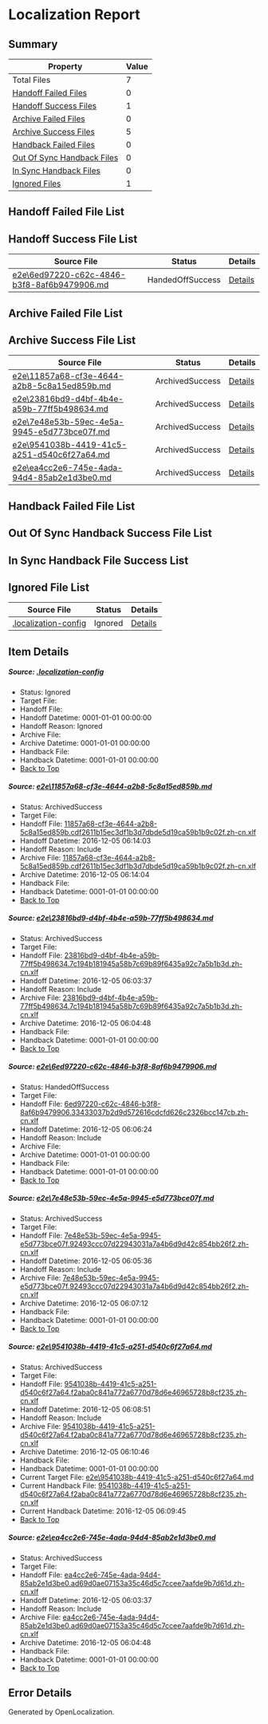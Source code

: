 # <a name='report-top'></a> Localization Report

## Summary
 Property | Value 
 -------- | ----- 
 Total Files | 7
[ Handoff Failed Files ](#handoff-failed-list)| 0
[ Handoff Success Files ](#handoff-success-list)| 1
[ Archive Failed Files ](#archive-failed-list)| 0
[ Archive Success Files ](#archive-success-list)| 5
[ Handback Failed Files ](#handback-failed-list)| 0
[ Out Of Sync Handback Files ](#outofsync-handback-success-list)| 0
[ In Sync Handback Files ](#insync-handback-success-list)| 0
[ Ignored Files ](#ignored-list)| 1

## <a name='handoff-failed-list'></a> Handoff Failed File List

## <a name='handoff-success-list'></a> Handoff Success File List
 Source File | Status | Details 
 ----------- | ------ | ------- 
 [e2e\6ed97220-c62c-4846-b3f8-8af6b9479906.md](https://github.com/OpenLocalizationTestOrg/ol-test0/blob/8357d062c2399b7a8c182bdc1090023c4c6be12d/e2e/6ed97220-c62c-4846-b3f8-8af6b9479906.md) | HandedOffSuccess | [Details](#ef05ebc9f6f2ccdebe0efa5b920698f1c4e0eb373)

## <a name='archive-failed-list'></a> Archive Failed File List

## <a name='archive-success-list'></a> Archive Success File List
 Source File | Status | Details 
 ----------- | ------ | ------- 
 [e2e\11857a68-cf3e-4644-a2b8-5c8a15ed859b.md](https://github.com/OpenLocalizationTestOrg/ol-test0/blob/3cb587db3509a3d53138a74bb5d9c759a642c089/e2e/11857a68-cf3e-4644-a2b8-5c8a15ed859b.md) | ArchivedSuccess | [Details](#97d146422a0ae855cb9399eae9ed10a7d17ef3e01)
 [e2e\23816bd9-d4bf-4b4e-a59b-77ff5b498634.md](https://github.com/OpenLocalizationTestOrg/ol-test0/blob/69981da9f896b01d4c15122cce124ab89421012c/e2e/23816bd9-d4bf-4b4e-a59b-77ff5b498634.md) | ArchivedSuccess | [Details](#50fe055aa9ae46615add6194af3266f995df730b2)
 [e2e\7e48e53b-59ec-4e5a-9945-e5d773bce07f.md](https://github.com/OpenLocalizationTestOrg/ol-test0/blob/fe78e34329c1fc8142756c58b4c17658f3891f85/e2e/7e48e53b-59ec-4e5a-9945-e5d773bce07f.md) | ArchivedSuccess | [Details](#625b61da9c602e171bb73bc65b81582737a871144)
 [e2e\9541038b-4419-41c5-a251-d540c6f27a64.md](https://github.com/OpenLocalizationTestOrg/ol-test0/blob/4888407adfb9c2296a2bbdd0fbb86b846bbb493b/e2e/9541038b-4419-41c5-a251-d540c6f27a64.md) | ArchivedSuccess | [Details](#a582d909639573f9a58078e34f876c268e98165a5)
 [e2e\ea4cc2e6-745e-4ada-94d4-85ab2e1d3be0.md](https://github.com/OpenLocalizationTestOrg/ol-test0/blob/69981da9f896b01d4c15122cce124ab89421012c/e2e/ea4cc2e6-745e-4ada-94d4-85ab2e1d3be0.md) | ArchivedSuccess | [Details](#c22267a4676fc16a9d72e17ba85b47cc76ae73b06)

## <a name='handback-failed-list'></a> Handback Failed File List

## <a name='outofsync-handback-success-list'></a> Out Of Sync Handback Success File List

## <a name='insync-handback-success-list'></a> In Sync Handback File Success List

## <a name='ignored-list'></a> Ignored File List
 Source File | Status | Details 
 ----------- | ------ | ------- 
 [.localization-config](https://github.com/OpenLocalizationTestOrg/ol-test0/blob/3cb587db3509a3d53138a74bb5d9c759a642c089/.localization-config) | Ignored | [Details](#c268a05ecaa7ec85942ed632c29928ee5bd6da8d0)

## Item Details
##### <a name='c268a05ecaa7ec85942ed632c29928ee5bd6da8d0'></a> Source: [.localization-config](https://github.com/OpenLocalizationTestOrg/ol-test0/blob/3cb587db3509a3d53138a74bb5d9c759a642c089/.localization-config)
* Status: Ignored
* Target File: 
* Handoff File: 
* Handoff Datetime: 0001-01-01 00:00:00
* Handoff Reason: Ignored
* Archive File: 
* Archive Datetime: 0001-01-01 00:00:00
* Handback File: 
* Handback Datetime: 0001-01-01 00:00:00
* [Back to Top](#report-top)

##### <a name='97d146422a0ae855cb9399eae9ed10a7d17ef3e01'></a> Source: [e2e\11857a68-cf3e-4644-a2b8-5c8a15ed859b.md](https://github.com/OpenLocalizationTestOrg/ol-test0/blob/3cb587db3509a3d53138a74bb5d9c759a642c089/e2e/11857a68-cf3e-4644-a2b8-5c8a15ed859b.md)
* Status: ArchivedSuccess
* Target File: 
* Handoff File: [11857a68-cf3e-4644-a2b8-5c8a15ed859b.cdf2611b15ec3df1b3d7dbde5d19ca59b1b9c02f.zh-cn.xlf](https://github.com/OpenLocalizationTestOrg/ol-test0-handoff/blob/f1e28f4ac49b97090b18bc5a14215ee698117779/ol-handoff/OpenLocalizationTestOrg/ol-test0-zhcn/shujia/ht/11857a68-cf3e-4644-a2b8-5c8a15ed859b.cdf2611b15ec3df1b3d7dbde5d19ca59b1b9c02f.zh-cn.xlf)
* Handoff Datetime: 2016-12-05 06:14:03
* Handoff Reason: Include
* Archive File: [11857a68-cf3e-4644-a2b8-5c8a15ed859b.cdf2611b15ec3df1b3d7dbde5d19ca59b1b9c02f.zh-cn.xlf](https://github.com/OpenLocalizationTestOrg/ol-test0-handoff/blob/7975b743b6427ccfb664a7280026ffa156a6e552/ol-archive/OpenLocalizationTestOrg/ol-test0-zhcn/shujia/ht/11857a68-cf3e-4644-a2b8-5c8a15ed859b.cdf2611b15ec3df1b3d7dbde5d19ca59b1b9c02f.zh-cn.xlf)
* Archive Datetime: 2016-12-05 06:14:04
* Handback File: 
* Handback Datetime: 0001-01-01 00:00:00
* [Back to Top](#report-top)

##### <a name='50fe055aa9ae46615add6194af3266f995df730b2'></a> Source: [e2e\23816bd9-d4bf-4b4e-a59b-77ff5b498634.md](https://github.com/OpenLocalizationTestOrg/ol-test0/blob/69981da9f896b01d4c15122cce124ab89421012c/e2e/23816bd9-d4bf-4b4e-a59b-77ff5b498634.md)
* Status: ArchivedSuccess
* Target File: 
* Handoff File: [23816bd9-d4bf-4b4e-a59b-77ff5b498634.7c194b181945a58b7c69b89f6435a92c7a5b1b3d.zh-cn.xlf](https://github.com/OpenLocalizationTestOrg/ol-test0-handoff/blob/0fa1a7b4f3c7531fcab4804aa5b5524b8c944918/ol-handoff/OpenLocalizationTestOrg/ol-test0-zhcn/shujia/ht/23816bd9-d4bf-4b4e-a59b-77ff5b498634.7c194b181945a58b7c69b89f6435a92c7a5b1b3d.zh-cn.xlf)
* Handoff Datetime: 2016-12-05 06:03:37
* Handoff Reason: Include
* Archive File: [23816bd9-d4bf-4b4e-a59b-77ff5b498634.7c194b181945a58b7c69b89f6435a92c7a5b1b3d.zh-cn.xlf](https://github.com/OpenLocalizationTestOrg/ol-test0-handoff/blob/959c6be69a5c58a022facdb835496a712d1c5121/ol-archive/OpenLocalizationTestOrg/ol-test0-zhcn/shujia/ht/23816bd9-d4bf-4b4e-a59b-77ff5b498634.7c194b181945a58b7c69b89f6435a92c7a5b1b3d.zh-cn.xlf)
* Archive Datetime: 2016-12-05 06:04:48
* Handback File: 
* Handback Datetime: 0001-01-01 00:00:00
* [Back to Top](#report-top)

##### <a name='ef05ebc9f6f2ccdebe0efa5b920698f1c4e0eb373'></a> Source: [e2e\6ed97220-c62c-4846-b3f8-8af6b9479906.md](https://github.com/OpenLocalizationTestOrg/ol-test0/blob/8357d062c2399b7a8c182bdc1090023c4c6be12d/e2e/6ed97220-c62c-4846-b3f8-8af6b9479906.md)
* Status: HandedOffSuccess
* Target File: 
* Handoff File: [6ed97220-c62c-4846-b3f8-8af6b9479906.33433037b2d9d572616cdcfd626c2326bcc147cb.zh-cn.xlf](https://github.com/OpenLocalizationTestOrg/ol-test0-handoff/blob/94552acd0da97c575d5a31232f8b00d5601defa6/ol-handoff/OpenLocalizationTestOrg/ol-test0-zhcn/shujia/ht/6ed97220-c62c-4846-b3f8-8af6b9479906.33433037b2d9d572616cdcfd626c2326bcc147cb.zh-cn.xlf)
* Handoff Datetime: 2016-12-05 06:06:24
* Handoff Reason: Include
* Archive File: 
* Archive Datetime: 0001-01-01 00:00:00
* Handback File: 
* Handback Datetime: 0001-01-01 00:00:00
* [Back to Top](#report-top)

##### <a name='625b61da9c602e171bb73bc65b81582737a871144'></a> Source: [e2e\7e48e53b-59ec-4e5a-9945-e5d773bce07f.md](https://github.com/OpenLocalizationTestOrg/ol-test0/blob/fe78e34329c1fc8142756c58b4c17658f3891f85/e2e/7e48e53b-59ec-4e5a-9945-e5d773bce07f.md)
* Status: ArchivedSuccess
* Target File: 
* Handoff File: [7e48e53b-59ec-4e5a-9945-e5d773bce07f.92493ccc07d22943031a7a4b6d9d42c854bb26f2.zh-cn.xlf](https://github.com/OpenLocalizationTestOrg/ol-test0-handoff/blob/eb68af4ef64c3e4ef9be4cfeadaf86d355b13bd2/ol-handoff/OpenLocalizationTestOrg/ol-test0-zhcn/shujia/ht/7e48e53b-59ec-4e5a-9945-e5d773bce07f.92493ccc07d22943031a7a4b6d9d42c854bb26f2.zh-cn.xlf)
* Handoff Datetime: 2016-12-05 06:05:36
* Handoff Reason: Include
* Archive File: [7e48e53b-59ec-4e5a-9945-e5d773bce07f.92493ccc07d22943031a7a4b6d9d42c854bb26f2.zh-cn.xlf](https://github.com/OpenLocalizationTestOrg/ol-test0-handoff/blob/26466f1240d391371785a28948c5b5e4cf0c96a6/ol-archive/OpenLocalizationTestOrg/ol-test0-zhcn/shujia/ht/7e48e53b-59ec-4e5a-9945-e5d773bce07f.92493ccc07d22943031a7a4b6d9d42c854bb26f2.zh-cn.xlf)
* Archive Datetime: 2016-12-05 06:07:12
* Handback File: 
* Handback Datetime: 0001-01-01 00:00:00
* [Back to Top](#report-top)

##### <a name='a582d909639573f9a58078e34f876c268e98165a5'></a> Source: [e2e\9541038b-4419-41c5-a251-d540c6f27a64.md](https://github.com/OpenLocalizationTestOrg/ol-test0/blob/4888407adfb9c2296a2bbdd0fbb86b846bbb493b/e2e/9541038b-4419-41c5-a251-d540c6f27a64.md)
* Status: ArchivedSuccess
* Target File: 
* Handoff File: [9541038b-4419-41c5-a251-d540c6f27a64.f2aba0c841a772a6770d78d6e46965728b8cf235.zh-cn.xlf](https://github.com/OpenLocalizationTestOrg/ol-test0-handoff/blob/821ff02a1f9581c75e6913202a84f7caefe61992/ol-handoff/OpenLocalizationTestOrg/ol-test0-zhcn/shujia/ht/9541038b-4419-41c5-a251-d540c6f27a64.f2aba0c841a772a6770d78d6e46965728b8cf235.zh-cn.xlf)
* Handoff Datetime: 2016-12-05 06:08:51
* Handoff Reason: Include
* Archive File: [9541038b-4419-41c5-a251-d540c6f27a64.f2aba0c841a772a6770d78d6e46965728b8cf235.zh-cn.xlf](https://github.com/OpenLocalizationTestOrg/ol-test0-handoff/blob/b490c8f9a43d11ece14f6098960d0ebbb4e995eb/ol-archive/OpenLocalizationTestOrg/ol-test0-zhcn/shujia/ht/9541038b-4419-41c5-a251-d540c6f27a64.f2aba0c841a772a6770d78d6e46965728b8cf235.zh-cn.xlf)
* Archive Datetime: 2016-12-05 06:10:46
* Handback File: 
* Handback Datetime: 0001-01-01 00:00:00
* Current Target File: [e2e\9541038b-4419-41c5-a251-d540c6f27a64.md](https://github.com/OpenLocalizationTestOrg/ol-test0-zhcn/blob/155da10e4674391b59b17bd1214acff64b6976df/e2e/9541038b-4419-41c5-a251-d540c6f27a64.md)
* Current Handback File: [9541038b-4419-41c5-a251-d540c6f27a64.f2aba0c841a772a6770d78d6e46965728b8cf235.zh-cn.xlf](https://github.com/OpenLocalizationTestOrg/ol-test0-handback/blob/abc5951d08ff0d2126606150ab730d15ad53238b/ol-handback/OpenLocalizationTestOrg/ol-test0-zhcn/shujia/ht/9541038b-4419-41c5-a251-d540c6f27a64.f2aba0c841a772a6770d78d6e46965728b8cf235.zh-cn.xlf)
* Current Handback Datetime: 2016-12-05 06:09:45
* [Back to Top](#report-top)

##### <a name='c22267a4676fc16a9d72e17ba85b47cc76ae73b06'></a> Source: [e2e\ea4cc2e6-745e-4ada-94d4-85ab2e1d3be0.md](https://github.com/OpenLocalizationTestOrg/ol-test0/blob/69981da9f896b01d4c15122cce124ab89421012c/e2e/ea4cc2e6-745e-4ada-94d4-85ab2e1d3be0.md)
* Status: ArchivedSuccess
* Target File: 
* Handoff File: [ea4cc2e6-745e-4ada-94d4-85ab2e1d3be0.ad69d0ae07153a35c46d5c7ccee7aafde9b7d61d.zh-cn.xlf](https://github.com/OpenLocalizationTestOrg/ol-test0-handoff/blob/0fa1a7b4f3c7531fcab4804aa5b5524b8c944918/ol-handoff/OpenLocalizationTestOrg/ol-test0-zhcn/shujia/ht/ea4cc2e6-745e-4ada-94d4-85ab2e1d3be0.ad69d0ae07153a35c46d5c7ccee7aafde9b7d61d.zh-cn.xlf)
* Handoff Datetime: 2016-12-05 06:03:37
* Handoff Reason: Include
* Archive File: [ea4cc2e6-745e-4ada-94d4-85ab2e1d3be0.ad69d0ae07153a35c46d5c7ccee7aafde9b7d61d.zh-cn.xlf](https://github.com/OpenLocalizationTestOrg/ol-test0-handoff/blob/959c6be69a5c58a022facdb835496a712d1c5121/ol-archive/OpenLocalizationTestOrg/ol-test0-zhcn/shujia/ht/ea4cc2e6-745e-4ada-94d4-85ab2e1d3be0.ad69d0ae07153a35c46d5c7ccee7aafde9b7d61d.zh-cn.xlf)
* Archive Datetime: 2016-12-05 06:04:48
* Handback File: 
* Handback Datetime: 0001-01-01 00:00:00
* [Back to Top](#report-top)


## Error Details

Generated by OpenLocalization.

